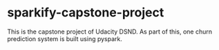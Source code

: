 # sparkify-capstone-project
This is the capstone project of Udacity DSND. As part of this, one churn prediction system is built using pyspark.
